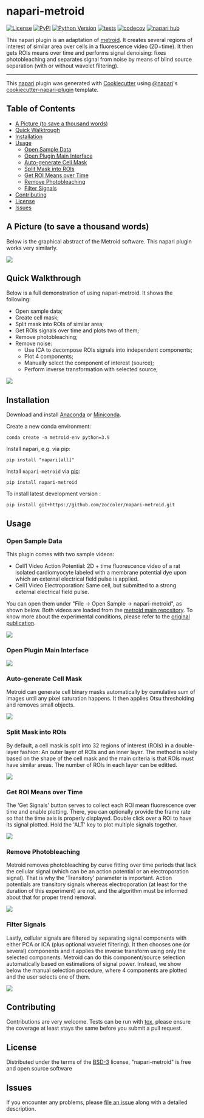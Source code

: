 # napari-metroid

[![License](https://img.shields.io/pypi/l/napari-metroid.svg?color=green)](https://github.com/zoccoler/napari-metroid/raw/main/LICENSE)
[![PyPI](https://img.shields.io/pypi/v/napari-metroid.svg?color=green)](https://pypi.org/project/napari-metroid)
[![Python Version](https://img.shields.io/pypi/pyversions/napari-metroid.svg?color=green)](https://python.org)
[![tests](https://github.com/zoccoler/napari-metroid/workflows/tests/badge.svg)](https://github.com/zoccoler/napari-metroid/actions)
[![codecov](https://codecov.io/gh/zoccoler/napari-metroid/branch/main/graph/badge.svg)](https://codecov.io/gh/zoccoler/napari-metroid)
[![napari hub](https://img.shields.io/endpoint?url=https://api.napari-hub.org/shields/napari-metroid)](https://napari-hub.org/plugins/napari-metroid)

This napari plugin is an adaptation of [metroid](https://github.com/zoccoler/metroid). It creates several regions of interest of similar area over cells in a fluorescence video (2D+time). It then gets ROIs means over time and performs signal denoising: fixes photobleaching and separates signal from noise by means of blind source separation (with or without wavelet filtering).

----------------------------------

This [napari] plugin was generated with [Cookiecutter] using [@napari]'s [cookiecutter-napari-plugin] template.

<!--
Don't miss the full getting started guide to set up your new package:
https://github.com/napari/cookiecutter-napari-plugin#getting-started

and review the napari docs for plugin developers:
https://napari.org/plugins/stable/index.html
-->

## Table of Contents

- [A Picture (to save a thousand words)](#a-picture-to-save-a-thousand-words)
- [Quick Walktrough](#quick-walkthrough)
- [Installation](#installation)
- [Usage](#usage)
  - [Open Sample Data](#open-sample-data)
  - [Open Plugin Main Interface](#open-plugin-main-interface)
  - [Auto-generate Cell Mask](#auto-generate-cell-mask)
  - [Split Mask into ROIs](#split-mask-into-rois)
  - [Get ROI Means over Time](#get-roi-means-over-time)
  - [Remove Photobleaching](#remove-photobleaching)
  - [Filter Signals](#filter-signals)
- [Contributing](#contributing)
- [License](#license)
- [Issues](#issues)

## A Picture (to save a thousand words)

Below is the graphical abstract of the Metroid software. This napari plugin works very similarly.

![](https://github.com/zoccoler/metroid/blob/master/Metroid_flowchart.png)

## Quick Walkthrough

Below is a full demonstration of using napari-metroid. It shows the following:
  * Open sample data;
  * Create cell mask;
  * Split mask into ROIs of similar area;
  * Get ROIs signals over time and plots two of them;
  * Remove photobleaching;
  * Remove noise:
    * Use ICA to decompose ROIs signals into independent components;
    * Plot 4 components;
    * Manually select the component of interest (source);
    * Perform inverse transformation with selected source;
        
![](figures/napari_metroid_demo.gif)


## Installation

Download and install [Anaconda](https://www.anaconda.com/products/individual) or [Miniconda](https://docs.conda.io/en/latest/miniconda.html#).

Create a new conda environment:

    conda create -n metroid-env python=3.9

Install napari, e.g. via pip:

    pip install "napari[all]"

Install `napari-metroid` via [pip]:

    pip install napari-metroid

To install latest development version :

    pip install git+https://github.com/zoccoler/napari-metroid.git

## Usage
### Open Sample Data

This plugin comes with two sample videos:
- Cell1 Video Action Potential: 2D + time fluorescence video of a rat isolated cardiomyocyte labeled with a membrane potential dye upon which an external electrical field pulse is applied.
- Cell1 Video Electroporation: Same cell, but submitted to a strong external electrical field pulse.

You can open them under "File -> Open Sample -> napari-metroid", as shown below. Both videos are loaded from the [metroid main repository](https://github.com/zoccoler/metroid). To know more about the experimental conditions, please refer to the [original publication](https://doi.org/10.1186/s12859-020-03661-9).

![](figures/load_sample_data.gif)

### Open Plugin Main Interface

![](figures/open_plugin.gif)

### Auto-generate Cell Mask

Metroid can generate cell binary masks automatically by cumulative sum of images until any pixel saturation happens. It then applies Otsu thresholding and removes small objects.

![](figures/auto_create_mask.png)

### Split Mask into ROIs

By default, a cell mask is split into 32 regions of interest (ROIs) in a double-layer fashion: An outer layer of ROIs and an inner layer. 
The method is solely based on the shape of the cell mask and the main criteria is that ROIs must have similar areas. The number of ROIs in each layer can be editted. 

![](figures/mess.png)

### Get ROI Means over Time

The 'Get Signals' button serves to collect each ROI mean fluorescence over time and enable plotting. There, you can optionally provide the frame rate so that the time axis is properly displayed.
Double click over a ROI to have its signal plotted. Hold the 'ALT' key to plot multiple signals together.

![](figures/get_signals.gif)

### Remove Photobleaching

Metroid removes photobleaching by curve fitting over time periods that lack the cellular signal (which can be an action potential or an electroporation signal). That is why the 'Transitory' parameter is important. Action potentials are transitory signals whereas electroporation (at least for the duration of this experiment) are not, and the algorithm must be informed about that for proper trend removal.

![](figures/remov_photob.gif)

### Filter Signals

Lastly, cellular signals are filtered by separating signal components with either PCA or ICA (plus optional wavelet filtering). It then chooses one (or several) components and it applies the inverse transform using only the selected components. Metroid can do this component/source selection automatically based on estimations of signal power. Instead, we show below the manual selection procedure, where 4 components are plotted and the user selects one of them.

![](figures/bssd.gif)

## Contributing

Contributions are very welcome. Tests can be run with [tox], please ensure
the coverage at least stays the same before you submit a pull request.

## License

Distributed under the terms of the [BSD-3] license,
"napari-metroid" is free and open source software

## Issues

If you encounter any problems, please [file an issue] along with a detailed description.

[napari]: https://github.com/napari/napari
[Cookiecutter]: https://github.com/audreyr/cookiecutter
[@napari]: https://github.com/napari
[MIT]: http://opensource.org/licenses/MIT
[BSD-3]: http://opensource.org/licenses/BSD-3-Clause
[GNU GPL v3.0]: http://www.gnu.org/licenses/gpl-3.0.txt
[GNU LGPL v3.0]: http://www.gnu.org/licenses/lgpl-3.0.txt
[Apache Software License 2.0]: http://www.apache.org/licenses/LICENSE-2.0
[Mozilla Public License 2.0]: https://www.mozilla.org/media/MPL/2.0/index.txt
[cookiecutter-napari-plugin]: https://github.com/napari/cookiecutter-napari-plugin

[file an issue]: https://github.com/zoccoler/napari-metroid/issues

[napari]: https://github.com/napari/napari
[tox]: https://tox.readthedocs.io/en/latest/
[pip]: https://pypi.org/project/pip/
[PyPI]: https://pypi.org/
